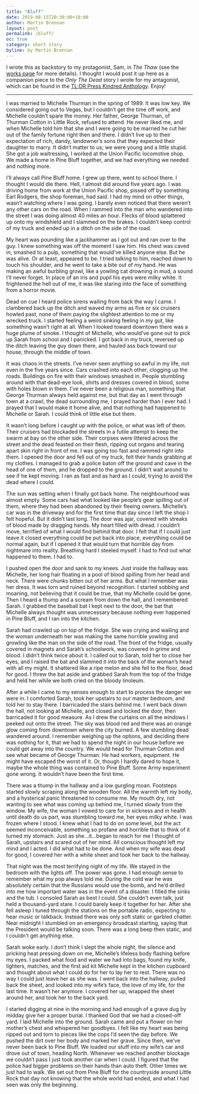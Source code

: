 ```yaml
---
title: "Bluff"
date: 2019-08-15T20:30:00+10:00
author: Martin Brennan
layout: post
permalink: /bluff/
oc: true
category: short story
byline: by Martin Brennan
---
```


I wrote this as backstory to my protagonist, Sam, in _The Thaw_ (see the [works page](/works) for more details). I thought I would post it up here as a companion piece to the _Only The Dead_ story I wrote for my antagonist, which can be found in the [TL;DR Press Kindred Anthology](http://tldrpress.org/index.php/2019/02/27/tldr-press-presents-family-themed-lineup-for-kindred/). Enjoy!

<!--more-->
<hr>

I was married to Michelle Thurman in the spring of 1989. It was low key. We considered going out to Vegas, but I couldn’t get the time off work, and Michelle couldn’t spare the money. Her father, George Thurman, of Thurman Cotton in Little Rock, refused to attend. He never liked me, and when Michelle told him that she and I were going to be married he cut her out of the family fortune right then and there. I didn’t live up to their expectation of rich, dandy, landowner’s sons that they expected their daughter to marry. It didn’t matter to us; we were young and a little stupid. She got a job waitressing, I worked at the Union Pacific locomotive shop. We made a home in Pine Bluff together, and we had everything we needed and nothing more.

I’ll always call Pine Bluff home. I grew up there, went to school there. I thought I would die there. Hell, I almost did around five years ago. I was driving home from work at the Union Pacific shop, pissed off by something Earl Rodgers, the shop foreman, had said. I had my mind on other things, wasn’t watching where I was going. I barely even noticed that there weren’t any other cars on the road. When I rammed into the man who wandered into the street I was doing almost 40 miles an hour. Flecks of blood splattered up onto my windshield and I slammed on the brakes. I couldn’t keep control of my truck and ended up in a ditch on the side of the road.

My heart was pounding like a jackhammer as I got out and ran over to the guy. I knew something was off the moment I saw him. His chest was caved in, smashed to a pulp, something that would’ve killed anyone else. But he was alive. Or at least, appeared to be. I tried talking to him, reached down to touch his shoulder, and he went to take a bite out of my hand. He was making an awful burbling growl, like a yowling cat drowning in mud, a sound I’ll never forget. In place of an iris and pupil his eyes were milky white. It frightened the hell out of me, it was like staring into the face of something from a horror movie.

Dead on cue I heard police sirens wailing from back the way I came. I clambered back up the ditch and waved my arms as five or six cruisers howled past, none of them paying the slightest attention to me or my wrecked truck. I started feeling a weird sinking feeling in my gut, like something wasn’t right at all. When I looked toward downtown there was a huge plume of smoke. I thought of Michelle, who would’ve gone out to pick up Sarah from school and I panicked. I got back in my truck, reversed up the ditch leaving the guy down there, and hauled ass back toward our house, through the middle of town.

It was chaos in the streets. I’ve never seen anything so awful in my life, not even in the five years since. Cars crashed into each other, clogging up the roads. Buildings on fire with their windows smashed in. People stumbling around with that dead-eye look, shirts and
dresses covered in blood, some with holes blown in them. I’ve never been a religious man, something that George Thurman always held against me, but that day as I went through town at a crawl, the dead surrounding me, I prayed harder than I ever had. I prayed that I would make it home alive, and that nothing had happened to Michelle or Sarah. I could think of little else but them.

It wasn’t long before I caught up with the police, or what was left of them. Their cruisers had blockaded the streets in a futile attempt to keep the swarm at bay on the other side. Their corpses were littered across the street and the dead feasted on their flesh, ripping out organs and tearing apart skin right in front of me. I was going too fast and rammed right into them. I opened the door and fell out of my truck, felt their hands grabbing at my clothes. I managed to grab a police baton off the ground and cave in the head of one of them, and he dropped to the ground. I didn’t wait around to see if he kept moving. I ran as fast and as hard as I could, trying to avoid the dead where I could.

The sun was setting when I finally got back home. The neighbourhood was almost empty. Some cars had what looked like people’s gear spilling out of them, where they had been abandoned by their fleeing owners. Michelle’s car was in the driveway and for the first time that day since I left the shop I felt hopeful. But it didn’t last long. The door was ajar, covered with streaks of blood made by dragging hands. My heart filled with dread. I couldn’t move, terrified of what I would find behind that door. I felt that if I could just leave it closed everything could be put back into place, everything could be normal again, but if I opened it that would turn that horrible day from nightmare into reality. Breathing hard I steeled myself. I had to find out what happened to them. I had to.

I pushed open the door and sank to my knees. Just inside the hallway was Michelle, her long hair floating in a pool of blood spilling from her head and neck. There were chunks bitten out of her arms. But what I remember was her dress. It was torn and ruined beyond recognition. I started sobbing and moaning, not believing that it could be true, that my Michelle could be gone. Then I heard a thump and a scream from down the hall, and I remembered Sarah. I grabbed the baseball bat I kept next to the door, the bat that Michelle always thought was unnecessary because nothing ever happened in Pine Bluff, and I ran into the kitchen.

Sarah had crawled up on top of the fridge. She was crying and wailing and the woman underneath her was making the same horrible yowling and growling like the man on the side of the road. The front of the fridge, usually covered in magnets and Sarah’s schoolwork, was covered in grime and blood. I didn’t think twice about it. I called out to Sarah, told her to
close her eyes, and I raised the bat and slammed it into the back of the woman’s head with all my might. It shattered like a ripe melon and she fell to the floor, dead for good. I threw the bat aside and grabbed Sarah from the top of the fridge and held her while we both cried on the bloody linoleum.

After a while I came to my senses enough to start to process the danger we were in. I comforted Sarah, took her upstairs to our master bedroom, and told her to stay there. I barricaded the stairs behind me. I went back down the hall, not looking at Michelle, and closed and locked the door, then barricaded it for good measure. As I drew the curtains on all the windows I peeked out onto the street. The sky was blood red and there was an orange glow coming from downtown where the city burned. A few stumbling dead wandered around. I remember weighing up the options, and deciding there was nothing for it, that we had to spend the night in our house before we could get away into the country. We would head for Thurman Cotton and see what became of George Thurman. He had workers, equipment. He might have escaped the worst of it. Or, though I hardly dared to hope it, maybe the whole thing was contained to Pine Bluff. Some Army experiment gone wrong. It wouldn’t have been the first time.

There was a thump in the hallway and a low gurgling moan. Footsteps started slowly scraping along the wooden floor. All the warmth left my body, and a hysterical panic threatened to consume me. My mouth dry, not wanting to see what was coming up behind me, I turned slowly from the window. My wife, the woman I vowed to care for in sickness and in health until death do us part, was stumbling toward me, her eyes milky white. I was frozen where I stood. I knew what I had to do on some level, but the act seemed inconceivable, something so profane and horrible that to think of it turned my stomach. Just as she…it…began to reach for me I thought of Sarah, upstairs and scared out of her mind. All conscious thought left my mind and I acted. I did what had to be done. And when my wife was dead for good, I covered her with a white sheet and took her back to the hallway.

That night was the most terrifying night of my life. We stayed in the bedroom with the lights off. The power was gone. I had enough sense to remember what my pop always told me. During the cold war he was absolutely certain that the Russians would use the bomb, and he’d drilled into me how important water was in the event of a disaster. I filled the sinks and the tub. I consoled Sarah as best I could. She couldn’t even talk, just held a thousand-yard stare. I could barely keep it together for her. After she fell asleep I tuned through the stations on the portable radio, expecting to hear music or talkback. Instead there was only soft static or garbled chatter. Near midnight I stumbled on an emergency broadcast starting,
saying that the President would be talking soon. There was a long beep then static, and I couldn’t get anything else.

Sarah woke early. I don’t think I slept the whole night, the silence and pricking heat pressing down on me, Michelle’s lifeless body flashing before my eyes. I packed what food and water we had into bags, found my knife, lighters, matches, and the first aid kit Michelle kept in the kitchen cupboard and thought about what I could do for her to lay her to rest. There was no way I could just leave her as she was. I went back into the hallway, pulled back the sheet, and looked into my wife’s face, the love of my life, for the last time. It wasn’t her anymore. I covered her up, wrapped the sheet around her, and took her to the back yard.

I started digging at nine in the morning and had enough of a grave dug by midday give her a proper burial. I thanked God that we had a closed-off yard. I laid Michelle into the ground. Sarah came and put a flower on her mother’s chest and whispered her goodbyes. I felt like my heart was being ripped out and torn to pieces like the cops I’d seen the day before. We pushed the dirt over her body and marked her grave. Since then, we’ve never been back to Pine Bluff. We loaded our stuff into my wife’s car and drove out of town, heading North. Whenever we reached another blockage we couldn’t pass I just took another car when I could. I figured that the police had bigger problems on their hands than auto theft. Other times we just had to walk. We set out from Pine Bluff for the countryside around Little Rock that day not knowing that the whole world had ended, and what I had seen was only the beginning.
